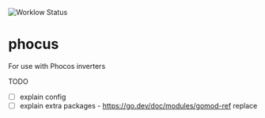 ![Worklow Status](https://github.com/wolffshots/phocus/actions/workflows/go.yml/badge.svg)
# phocus
For use with Phocos inverters

TODO
- [ ] explain config
- [ ] explain extra packages - https://go.dev/doc/modules/gomod-ref replace
